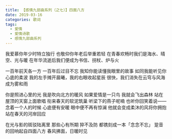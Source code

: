 ```yaml
---
title: 【感情九部曲系列（之七）】四面八方
date: 2019-03-16
categories: 歌词
tags:
  - 爱情
  - 爱情诗歌
  - 感情九部曲系列
---
```


我爱慕你年少时特立独行
也敬仰你年老后举重若轻<!--more-->
在青春欢畅时我们是海水、晴空、光与暖
在年华流逝后我们便成为书信、拐杖、炉与火

一百年前天各一方
一百年后过目不忘
我知你能读懂我眼里的故事
如同我能听见你心底的柔波
我的左手摊开晨曦，我的右眼收起星辰
很快，我们消失在云穹与风海
成为雾和雨

你是照进心里的光
我是吹向北方的暖风
如果爱情是一只鸟
我就会飞出森林
站在屋顶的天窗上面歌唱
衔来春天的软泥筑巢
听梁下的燕子呢喃
也听你回笑着说——
念着一个人的时候
心底便有安暖
眼中便不再有惊澜
他就会变成柔沐的风将你拥抱
站在春天的河岸回应

在光与影的斑驳陆离里
那些心有所期
猝不及防
都镌刻成一本「念念不忘」
跫音的回响起自四面八方
春风拂面，日暖时见